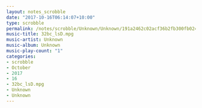 ```yaml
---
layout: notes_scrobble
date: "2017-10-16T06:14:07+10:00"
type: scrobble
permalink: /notes/scrobble/Unknown/Unknown/191a2462c02acf36b2fb300fb024c1cbc86e3a1e.html
music-title: 32bc_lsD.mpg
music-artist: Unknown
music-album: Unknown
music-play-count: "1"
categories:
- scrobble
- October
- 2017
- 16
- 32bc_lsD.mpg
- Unknown
- Unknown
---
```

